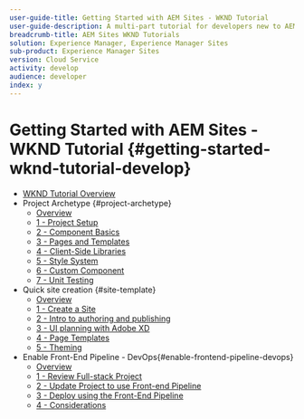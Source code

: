 ```yaml
---
user-guide-title: Getting Started with AEM Sites - WKND Tutorial
user-guide-description: A multi-part tutorial for developers new to AEM. Implement an AEM site for a fictitious lifestyle brand, the WKND. Enable Front-End pipeline to speed your development to deployment cycle.
breadcrumb-title: AEM Sites WKND Tutorials
solution: Experience Manager, Experience Manager Sites
sub-product: Experience Manager Sites
version: Cloud Service
activity: develop
audience: developer
index: y
---
```


# Getting Started with AEM Sites - WKND Tutorial {#getting-started-wknd-tutorial-develop}

+ [WKND Tutorial Overview](overview.md)
+ Project Archetype {#project-archetype}
  + [Overview](./project-archetype/overview.md)
  + [1 - Project Setup](./project-archetype/project-setup.md)
  + [2 - Component Basics](./project-archetype/component-basics.md)
  + [3 - Pages and Templates](./project-archetype/pages-templates.md)
  + [4 - Client-Side Libraries](./project-archetype/client-side-libraries.md)
  + [5 - Style System](./project-archetype/style-system.md)
  + [6 - Custom Component](./project-archetype/custom-component.md)
  + [7 - Unit Testing](./project-archetype/unit-testing.md)
+ Quick site creation {#site-template}
  + [Overview](./site-template/overview.md)
  + [1 - Create a Site](./site-template/create-site.md)
  + [2 - Intro to authoring and publishing](./site-template/author-content-publish.md)
  + [3 - UI planning with Adobe XD](./site-template/ui-planning-adobe-xd.md)
  + [4 - Page Templates](./site-template/page-templates.md)
  + [5 - Theming](./site-template/theming.md)
+ Enable Front-End Pipeline - DevOps{#enable-frontend-pipeline-devops}
  + [Overview](./enable-frontend-pipeline/overview.md)
  + [1 - Review Full-stack Project](./enable-frontend-pipeline/review-uifrontend-module.md)
  + [2 - Update Project to use Front-end Pipeline](./enable-frontend-pipeline/update-project.md)
  + [3 - Deploy using the Front-End Pipeline](./enable-frontend-pipeline/create-frontend-pipeline.md)
  + [4 - Considerations](./enable-frontend-pipeline/considerations.md)
  